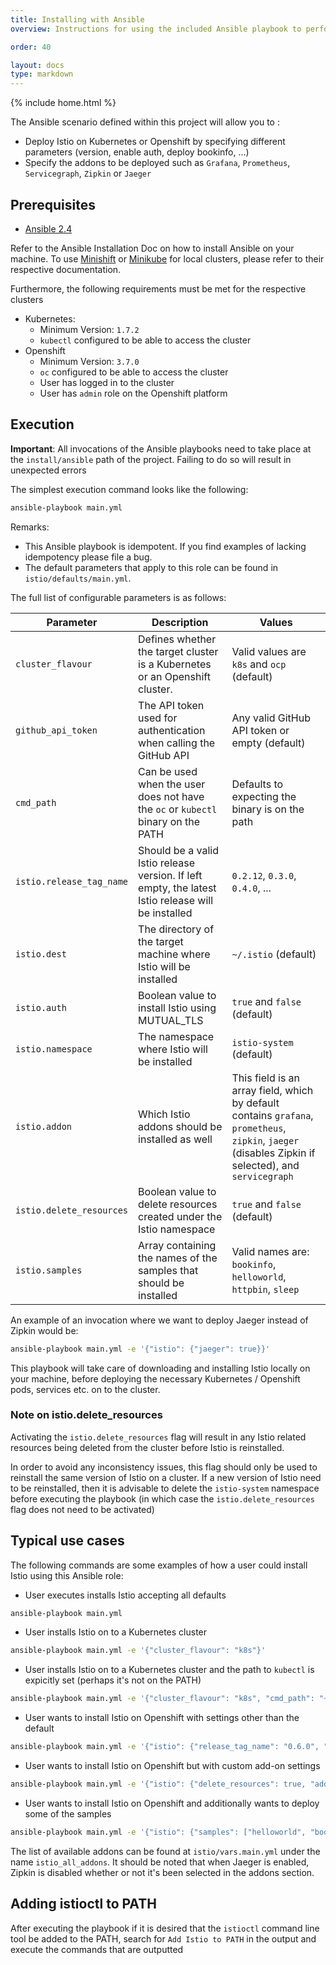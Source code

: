 ```yaml
---
title: Installing with Ansible
overview: Instructions for using the included Ansible playbook to perform installation.

order: 40

layout: docs
type: markdown
---
```

{% include home.html %}

The Ansible scenario defined within this project will allow you to : 

- Deploy Istio on Kubernetes or Openshift by specifying different parameters (version, enable auth, deploy bookinfo, ...)
- Specify the addons to be deployed such as `Grafana`, `Prometheus`, `Servicegraph`, `Zipkin` or `Jaeger`

## Prerequisites

- [Ansible 2.4](https://docs.ansible.com/ansible/latest/intro_installation.html)

Refer to the Ansible Installation Doc on how to install Ansible on your machine.
To use [Minishift](https://docs.openshift.org/latest/minishift/command-ref/minishift_start.html) or [Minikube](https://kubernetes.io/docs/getting-started-guides/minikube/) for local clusters, please refer to their respective documentation.

Furthermore, the following requirements must be met for the respective clusters 
* Kubernetes:
    - Minimum Version: `1.7.2`
    - `kubectl` configured to be able to access the cluster
* Openshift 
    - Minimum Version: `3.7.0` 
    - `oc` configured to be able to access the cluster
    - User has logged in to the cluster
    - User has `admin` role on the Openshift platform    

## Execution

**Important**: All invocations of the Ansible playbooks need to take place at the `install/ansible` path of the project.
Failing to do so will result in unexpected errors 

The simplest execution command looks like the following:
 
```bash
ansible-playbook main.yml
```

Remarks:
- This Ansible playbook is idempotent. If you find examples of lacking idempotency please file a bug.   
- The default parameters that apply to this role can be found in `istio/defaults/main.yml`.

The full list of configurable parameters is as follows:

| Parameter | Description | Values |
| --- | --- | --- |
| `cluster_flavour` | Defines whether the target cluster is a Kubernetes or an Openshift cluster. | Valid values are `k8s` and `ocp` (default) |
| `github_api_token` | The API token used for authentication when calling the GitHub API | Any valid GitHub API token or empty (default) |
| `cmd_path` | Can be used when the user does not have the `oc` or `kubectl` binary on the PATH | Defaults to expecting the binary is on the path | 
| `istio.release_tag_name` | Should be a valid Istio release version. If left empty, the latest Istio release will be installed | `0.2.12`, `0.3.0`, `0.4.0`, ... |
| `istio.dest` | The directory of the target machine where Istio will be installed | `~/.istio` (default) |
| `istio.auth` | Boolean value to install Istio using MUTUAL_TLS | `true` and `false` (default) |
| `istio.namespace` | The namespace where Istio will be installed | `istio-system` (default) |
| `istio.addon` | Which Istio addons should be installed as well | This field is an array field, which by default contains `grafana`, `prometheus`, `zipkin`, `jaeger` (disables Zipkin if selected), and `servicegraph` |
| `istio.delete_resources` | Boolean value to delete resources created under the Istio namespace | `true` and `false` (default)|
| `istio.samples` | Array containing the names of the samples that should be installed | Valid names are: `bookinfo`, `helloworld`, `httpbin`, `sleep`


An example of an invocation where we want to deploy Jaeger instead of Zipkin would be:
```bash
ansible-playbook main.yml -e '{"istio": {"jaeger": true}}'
```


This playbook will take care of downloading and installing Istio locally on your machine, before deploying the necessary Kubernetes / Openshift
pods, services etc. on to the cluster.

### Note on istio.delete_resources

Activating the `istio.delete_resources` flag will result in any Istio related resources being deleted from the cluster before Istio is reinstalled.

In order to avoid any inconsistency issues, this flag should only be used to reinstall the same version of Istio on a cluster. If a new version
of Istio need to be reinstalled, then it is advisable to delete the `istio-system` namespace before executing the playbook (in which case the 
`istio.delete_resources` flag does not need to be activated)  

## Typical use cases

The following commands are some examples of how a user could install Istio using this Ansible role:

- User executes installs Istio accepting all defaults
```bash
ansible-playbook main.yml
```

- User installs Istio on to a Kubernetes cluster 
```bash
ansible-playbook main.yml -e '{"cluster_flavour": "k8s"}' 
```

- User installs Istio on to a Kubernetes cluster and the path to `kubectl` is expicitly set (perhaps it's not on the PATH)
```bash
ansible-playbook main.yml -e '{"cluster_flavour": "k8s", "cmd_path": "~/kubectl"}' 
```

- User wants to install Istio on Openshift with settings other than the default
```bash
ansible-playbook main.yml -e '{"istio": {"release_tag_name": "0.6.0", "auth": true, "delete_resources": true}}'
```

- User wants to install Istio on Openshift but with custom add-on settings
```bash
ansible-playbook main.yml -e '{"istio": {"delete_resources": true, "addon": ["grafana", "prometheus", "jaeger"]}}'
```

- User wants to install Istio on Openshift and additionally wants to deploy some of the samples
```bash
ansible-playbook main.yml -e '{"istio": {"samples": ["helloworld", "bookinfo"]}}'
```

The list of available addons can be found at `istio/vars.main.yml` under the name `istio_all_addons`.
It should be noted that when Jaeger is enabled, Zipkin is disabled whether or not it's been selected in the addons section.

## Adding istioctl to PATH

After executing the playbook if it is desired that the `istioctl` command line tool be added to the PATH,
search for `Add Istio to PATH` in the output and execute the commands that are outputted  
